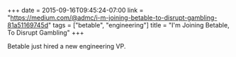 +++
date = 2015-09-16T09:45:24-07:00
link = "https://medium.com/@admc/i-m-joining-betable-to-disrupt-gambling-81a51169745d"
tags = ["betable", "engineering"]
title = "I'm Joining Betable, To Disrupt Gambling"
+++

Betable just hired a new engineering VP.
